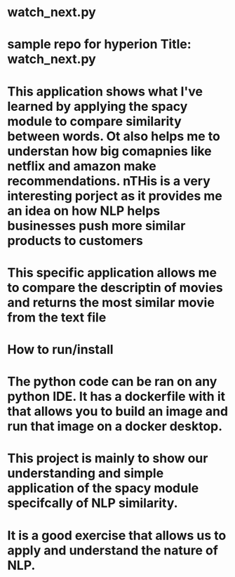 # watch_next.py
# sample repo for hyperion Title: watch_next.py

# This application shows what I've learned by applying the spacy module to compare similarity between words. Ot also helps me to understan how big comapnies like netflix and amazon make recommendations. nTHis is a very interesting porject as it provides me an idea on how NLP helps businesses push more similar products to customers
# This specific application allows me to compare the descriptin of movies and returns the most similar movie from the text file
# How to run/install

# The python code can be ran on any python IDE. It has a dockerfile with it that allows you to build an image and run that image on a docker desktop.

# This project is mainly to show our understanding and simple application of the spacy module specifcally of NLP similarity.
# It is a good exercise that allows us to apply and understand the nature of NLP.
